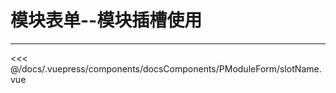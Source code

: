 # 模块表单--模块插槽使用

---

<common-code-format isShowModule>
  <docsComponents-PModuleForm-slotName slot="source"></docsComponents-PModuleForm-slotName>
 <<< @/docs/.vuepress/components/docsComponents/PModuleForm/slotName.vue
</common-code-format>

